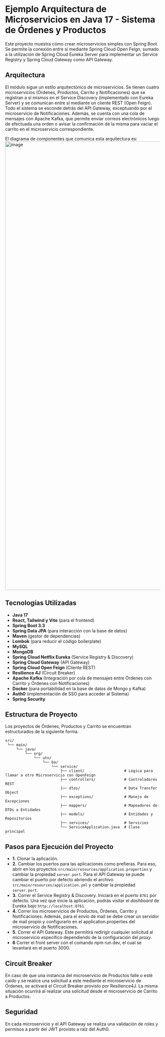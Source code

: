 # Ejemplo Arquitectura de Microservicios en Java 17 - Sistema de Órdenes y Productos

Este proyecto muestra cómo crear microservicios simples con Spring Boot. Se permite la conexión entre sí mediante Spring Cloud Open Feign, sumado a la utilización de Spring Cloud Eureka Server para implementar un Service Registry y Spring Cloud Gateway como API Gateway. 

## Arquitectura
El módulo sigue un estilo arquitectónico de microservicios. Se tienen cuatro microservicios (Órdenes, Productos, Carrito y Notificaciones) que se registran a sí mismos en el Service Discovery (implementado con Eureka Server) y se comunican entre sí mediante un cliente REST (Open Feign). Todo el sistema se esconde detrás del API Gateway, exceptuando por el microservicio de Notificaciones. Además, se cuenta con una cola de mensajes con Apache Kafka, que permite enviar correos electrónicos luego de efectuada una orden o avisar la confirmación de la misma para vaciar el carrito en el microservicio correspondiente.

El diagrama de componentes que comunica esta arquitectura es:
<img width="2961" height="1452" alt="image" src="https://github.com/user-attachments/assets/577ca5fd-340a-4929-896c-bae917540ccc" />

## Tecnologías Utilizadas

- **Java 17**
- **React, Tailwind y Vite** (para el frontend)
- **Spring Boot 3.3**
- **Spring Data JPA** (para interacción con la base de datos)
- **Maven** (gestor de dependencias)
- **Lombok** (para reducir el código boilerplate)
- **MySQL**
- **MongoDB**
- **Spring Cloud Netflix Eureka** (Service Registry & Discovery)
- **Spring Cloud Gateway** (API Gateway)
- **Spring Cloud Open Feign** (Cliente REST)
- **Resilience 4J** (Circuit Breaker)
- **Apache Kafka** (Integración por cola de mensajes entre Órdenes con Carrito y Órdenes con Notificaciones)
- **Docker** (para portabilidad en la base de datos de Mongo y Kafka)
- **Auth0** (implementación de SSO para acceder al Sistema)
- **Spring Security** 
  
## Estructura de Proyecto
Los proyectos de Órdenes, Productos y Carrito se encuentran estructurados de la siguiente forma. 

```plaintext
src/
 └── main/
     └── java/
         └── org/
             └── utn/
                 └── ba/
                     └── service/
                         ├── client/                  # Lógica para llamar a otro Microservicio con OpenFeign
                         ├── controllers/             # Controladores REST
                         ├── dtos/                    # Data Transfer Object
                         ├── exceptions/              # Manejo de Excepciones
                         ├── mappers/                 # Mapeadores de DTOs a Entidades
                         ├── models/                  # Entidades y Repositorios
                         ├── services/                # Servicios
                         └── ServiceApplication.java  # Clase principal
```
## Pasos para Ejecución del Proyecto

- **1.** Clonar la aplicación.
- **2.** Cambiar los puertos para las aplicaciones como prefieras. Para eso, abrir en los proyectos  `src/main/resources/application.properties` y cambiar la propiedad `server.port`. Para el API Gateway se puede cambiar el puerto por defecto abriendo el archivo  `src/main/resources/application.yml` y cambiar la propiedad `server.port`.
- **3.** Correr el Service Registry & Discovery. Iniciará en el puerto `8761` por defecto. Una vez que inicie la aplicación, podrás visitar el *dashboard* de Eureka bajo  `http://localhost:8761`.
- **4.** Correr los microservicios de Productos, Órdenes, Carrito y Notificaciones. Además, para el envío de mail se debe crear un servidor de mail propio y configurarlo en el application.properties del microservicio de Notificaciones. 
- **5.** Correr el API Gateway. Este permitirá redirigir cualquier solicitud al microservicio específico dependiendo de la configuración del *proxy*.
- **6** Correr el front server con el comando npm run dev, el cual se levantará en el puerto 3000. 
  
## Circuit Breaker
En caso de que una instancia del microservicio de Productos falle o esté caído y se realice una solicitud a este mediante el microservicio de Órdenes, se activará el Circuit Breaker provisto por Resilience4J. La misma situación ocurrirá al realizar una solicitud desde el microservicio de Carrito a Productos.

## Seguridad
En cada microservicio y el API Gateway se realiza una validación de roles y permisos a partir del JWT provisto a raíz del Auth0. 
